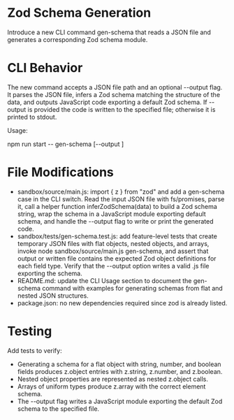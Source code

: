 # Zod Schema Generation

Introduce a new CLI command gen-schema that reads a JSON file and generates a corresponding Zod schema module.

# CLI Behavior

The new command accepts a JSON file path and an optional --output flag. It parses the JSON file, infers a Zod schema matching the structure of the data, and outputs JavaScript code exporting a default Zod schema. If --output is provided the code is written to the specified file; otherwise it is printed to stdout.

Usage:

 npm run start -- gen-schema <inputFile> [--output <schemaFile>]

# File Modifications

- sandbox/source/main.js: import { z } from "zod" and add a gen-schema case in the CLI switch. Read the input JSON file with fs/promises, parse it, call a helper function inferZodSchema(data) to build a Zod schema string, wrap the schema in a JavaScript module exporting default schema, and handle the --output flag to write or print the generated code.
- sandbox/tests/gen-schema.test.js: add feature-level tests that create temporary JSON files with flat objects, nested objects, and arrays, invoke node sandbox/source/main.js gen-schema, and assert that output or written file contains the expected Zod object definitions for each field type. Verify that the --output option writes a valid .js file exporting the schema.
- README.md: update the CLI Usage section to document the gen-schema command with examples for generating schemas from flat and nested JSON structures.
- package.json: no new dependencies required since zod is already listed.

# Testing

Add tests to verify:

- Generating a schema for a flat object with string, number, and boolean fields produces z.object entries with z.string, z.number, and z.boolean.
- Nested object properties are represented as nested z.object calls.
- Arrays of uniform types produce z.array with the correct element schema.
- The --output flag writes a JavaScript module exporting the default Zod schema to the specified file.